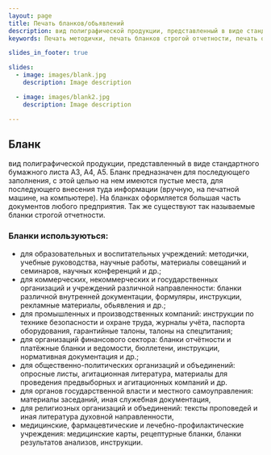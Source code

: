 ```yaml
---
layout: page
title: Печать бланков/обьявлений
description: вид полиграфической продукции, представленный в виде стандартного бумажного листа А3, А4, А5. Бланк предназначен для последующего заполнения, внесения туда информации.
keywords: Печать методички, печать бланков строгой отчетности, печать обьявлений, печать инструкций, печать журналов учета, печать листовок, печать аггитационных листов, печать медицинских карт, печать рецептурных блаков, печать бланков бухгалтерского отчета.

slides_in_footer: true

slides:
  - image: images/blank.jpg
    description: Image description

  - image: images/blank2.jpg
    description: Image description

---
```


## Бланк
вид полиграфической продукции, представленный в виде стандартного бумажного листа А3, А4, А5. Бланк предназначен для последующего заполнения, с этой целью на нем имеются пустые места, для последующего внесения туда информации (вручную, на печатной машине, на компьютере). На бланках оформляется большая часть документов любого предприятия. Так же существуют так называемые бланки строгой отчетности. 

 
### Бланки используються: 

 - для образовательных и воспитательных учреждений:
   методички, учебные руководства, научные работы, материалы совещаний и семинаров, научных конференций и др.;
 - для коммерческих, некоммерческих и государственных организаций и учреждений различной направленности:
   бланки различной внутренней документации, формуляры, инструкции, рекламные материалы, обьявления и др.;
 - для промышленных и производственных компаний:
   инструкции по технике безопасности и охране труда, журналы учёта, паспорта оборудования, гарантийные талоны, талоны на спецпитания;
 - для организаций финансового сектора:
   бланки отчётности и платёжные бланки и ведомости, бюллетени, инструкции, нормативная документация и др.;
 - для общественно-политических организаций и объединений:
   опросные листы, агитационная литература, материалы для проведения предвыборных и агитационных компаний и др.
 - для органов государственной власти и местного самоуправления:
   материалы заседаний, иная служебная документация,
 - для религиозных организаций и объединений:
   тексты проповедей и иная литература духовной направленности,
 - медицинские, фармацевтические и лечебно-профилактические учреждения:
   медицинские карты, рецептурные бланки, бланки результатов анализов, инструкции.
